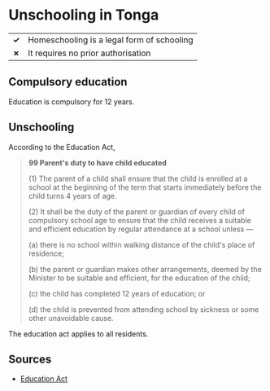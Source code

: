 # Unschooling in Tonga

|       |                                            |
| ----- | ------------------------------------------ |
| **✓** | Homeschooling is a legal form of schooling |
| **✗** | It requires no prior authorisation         |

## Compulsory education

Education is compulsory for 12 years.

## Unschooling

According to the Education Act,

> **99 Parent's duty to have child educated**
>
> (1) The parent of a child shall ensure that the child is enrolled at a school at the beginning of the term that starts immediately before the child turns 4 years of age.
>
> (2) It shall be the duty of the parent or guardian of every child of compulsory school age to ensure that the child receives a suitable and efficient education by regular attendance at a school unless —
>
> (a) there is no school within walking distance of the child's place of residence;
>
> (b) the parent or guardian makes other arrangements, deemed by the Minister to be suitable and efficient, for the education of the child;
>
> (c) the child has completed 12 years of education; or
>
> (d) the child is prevented from attending school by sickness or some other unavoidable cause.

The education act applies to all residents.

## Sources

- [Education Act](https://ago.gov.to/cms/images/LEGISLATION/PRINCIPAL/2013/2013-0023/EducationAct_3.pdf?zoom_highlight=early+childhood+education#search=%22early%20childhood%20education%22)
